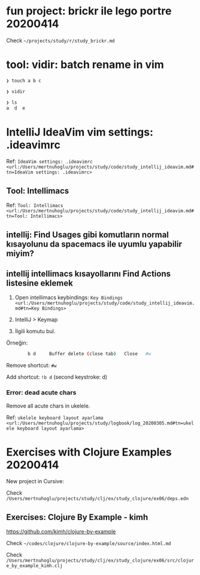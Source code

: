 
# fun project: brickr ile lego portre 20200414 

Check `~/projects/study/r/study_brickr.md`

# tool: vidir: batch rename in vim

``` bash
❯ touch a b c   

❯ vidir

❯ ls                
a  d  e
``` 

# IntelliJ IdeaVim vim settings: .ideavimrc

Ref: `IdeaVim settings: .ideavimrc <url:/Users/mertnuhoglu/projects/study/code/study_intellij_ideavim.md#tn=IdeaVim settings: .ideavimrc> `

## Tool: Intellimacs

Ref: `Tool: Intellimacs <url:/Users/mertnuhoglu/projects/study/code/study_intellij_ideavim.md#tn=Tool: Intellimacs> `

## intellij: Find Usages gibi komutların normal kısayolunu da spacemacs ile uyumlu yapabilir miyim?

## intellij intellimacs kısayollarını Find Actions listesine eklemek

01. Open intellimacs keybindings: `Key Bindings <url:/Users/mertnuhoglu/projects/study/code/study_intellij_ideavim.md#tn=Key Bindings>`

02. IntelliJ > Keymap 

03. İlgili komutu bul.

Örneğin:

``` bash
		b d		Buffer delete (close tab)	Close	#w
``` 

Remove shortcut: `#w` 

Add shortcut: `!b d` (second keystroke: d)

### Error: dead acute chars

Remove all acute chars in ukelele.

Ref: `ukelele keyboard layout ayarlama <url:/Users/mertnuhoglu/projects/study/logbook/log_20200305.md#tn=ukelele keyboard layout ayarlama>`

# Exercises with Clojure Examples 20200414 

New project in Cursive:

Check `/Users/mertnuhoglu/projects/study/clj/ex/study_clojure/ex06/deps.edn`

## Exercises: Clojure By Example - kimh

https://github.com/kimh/clojure-by-example

Check `~/codes/clojure/clojure-by-example/source/index.html.md`

Check `/Users/mertnuhoglu/projects/study/clj/ex/study_clojure/ex06/src/clojure_by_example_kimh.clj`

